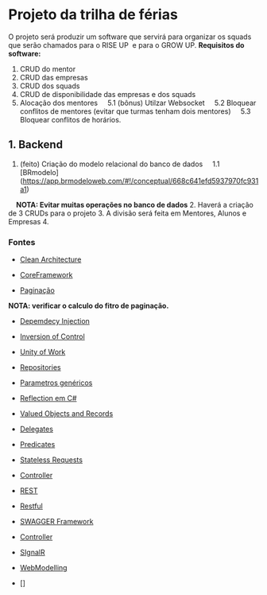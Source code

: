 # Projeto da trilha de férias
O projeto será produzir um software que servirá para organizar os squads que serão chamados para o RISE UP  e para o GROW UP.
**Requisitos do software:**
1. CRUD do mentor
2. CRUD das empresas
3. CRUD dos squads
4. CRUD de disponibilidade das empresas e dos squads
5. Alocação dos mentores
    5.1 (bônus) Utilzar Websocket
    5.2 Bloquear conflitos de mentores (evitar que turmas tenham dois mentores)
    5.3 Bloquear conflitos de horários.

## 1. Backend
1. (feito) Criação do modelo relacional do banco de dados
    1.1 [BRmodelo] (https://app.brmodeloweb.com/#!/conceptual/668c641efd5937970fc931a1)

    **NOTA: Evitar muitas operações no banco de dados**
2. Haverá a criação de 3 CRUDs para o projeto
3. A divisão será feita em Mentores, Alunos e Empresas
4. 



### Fontes 
- [Clean Architecture](https://www.amazon.com/Clean-Architecture-Craftsmans-Software-Structure/dp/0134494164)

- [CoreFramework](https://learn.microsoft.com/pt-br/ef/core/)

- [Paginação](https://www.google.com/url?sa=t&rct=j&q=&esrc=s&source=web&cd=&ved=2ahUKEwjn3ebT_p-HAxXDkZUCHdcpBJUQFnoECBYQAQ&url=https%3A%2F%2Flearn.microsoft.com%2Fpt-br%2Faspnet%2Fmvc%2Foverview%2Folder-versions-1%2Fnerddinner%2Fimplement-efficient-data-paging&usg=AOvVaw3W7UI2755n5hH9-Jx8yC-P&opi=89978449)

**NOTA: verificar o calculo do fitro de paginação.**

- [Depemdecy Injection]()

- [Inversion of Control]()

- [Unity of Work](https://dotnettutorials.net/lesson/unit-of-work-csharp-mvc/#:~:text=The%20Unit%20of%20Work%20Pattern,will%20roll%20back%20the%20transaction.)

- [Repositories](https://learn.microsoft.com/en-us/aspnet/mvc/overview/older-versions/getting-started-with-ef-5-using-mvc-4/implementing-the-repository-and-unit-of-work-patterns-in-an-asp-net-mvc-application)

- [Parametros genéricos](https://learn.microsoft.com/pt-br/dotnet/csharp/programming-guide/generics/generic-type-parameters)

- [Reflection em C#](https://stackify.com/what-is-c-reflection/#:~:text=of%20C%23%20reflection.-,What%20Is%20Reflection%20In%20C%23%3F,and%20even%20create%20code%20dynamically.)

- [Valued Objects and Records]()

- [Delegates](https://learn.microsoft.com/pt-br/dotnet/csharp/programming-guide/delegates/)

- [Predicates](https://learn.microsoft.com/en-us/dotnet/api/system.predicate-1?view=net-8.0)

- [Stateless Requests]()

- [Controller](https://learn.microsoft.com/pt-br/aspnet/mvc/overview/older-versions-1/controllers-and-routing/creating-a-controller-cs)

- [REST](https://pt.wikipedia.org/wiki/REST)

- [Restful](https://www.integrate.io/blog/rest-api-standards/)

- [SWAGGER Framework](https://swagger.io)

- [Controller](https://learn.microsoft.com/pt-br/aspnet/mvc/overview/older-versions-1/controllers-and-routing/creating-a-controller-cs)

- [SIgnalR]()

- [WebModelling]()

- []